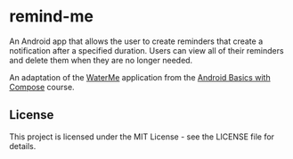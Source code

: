 # remind-me

An Android app that allows the user to create reminders that create a notification after a specified duration. Users can view all of their reminders and delete them when they are no longer needed.

An adaptation of the [WaterMe](https://github.com/google-developer-training/basic-android-kotlin-compose-training-waterme/tree/main) application from the [Android Basics with Compose](https://developer.android.com/courses/android-basics-compose/course)
course.

## License

This project is licensed under the MIT License - see the LICENSE file for details.

